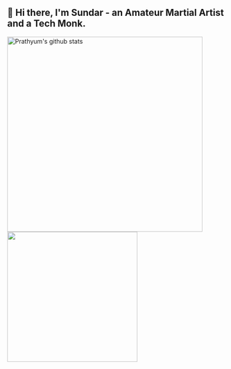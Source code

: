 ## 👋 Hi there, I'm Sundar - an Amateur Martial Artist and a Tech Monk.


<a href="https://github.com/anuraghazra/github-readme-stats"><img align="center" src="https://github-readme-stats.vercel.app/api?username=SundarMD&hide=contribs,stars&show_icons=true&hide_border=true&count_private=true" alt="Prathyum's github stats" width = 450/></a> 
<a href="https://github.com/anuraghazra/github-readme-stats"><img align="center" src="https://github-readme-stats.vercel.app/api/top-langs/?username=SundarMD&layout=compact&exclude_repo=ML-models-practice,Heart-Disease-prediction,Alumni&hide_border=true" width = 300/></a>


